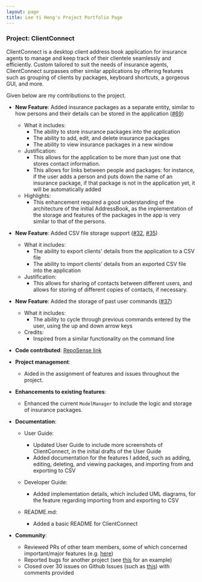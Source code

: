 ```yaml
---
layout: page
title: Lee Yi Heng's Project Portfolio Page
---
```


### Project: ClientConnect

ClientConnect is a desktop client address book application for insurance agents to manage and keep track of their clientele seamlessly and efficiently. Custom tailored to suit the needs of insurance agents, ClientConnect surpasses other similar applications by offering features such as grouping of clients by packages, keyboard shortcuts, a gorgeous GUI, and more.

Given below are my contributions to the project.

* **New Feature**: Added insurance packages as a separate entity, similar to how persons and their details can be stored in the application ([\#69](https://github.com/AY2122S2-CS2103-W17-3/tp/pull/69))
    * What it includes: 
      * The ability to store insurance packages into the application
      * The ability to add, edit, and delete insurance packages
      * The ability to view insurance packages in a new window
    * Justification: 
      * This allows for the application to be more than just one that stores contact information. 
      * This allows for links between people and packages: for instance, if the user adds a person and puts down the name of an insurance package, if that package is not in the application yet, it will be automatically added
    * Highlights:
      * This enhancement required a good understanding of the architecture of the initial AddressBook, as the implementation of the storage and features of the packages in the app is very similar to that of the persons.
  
* **New Feature**: Added CSV file storage support ([\#32](https://github.com/AY2122S2-CS2103-W17-3/tp/pull/32), [\#35](https://github.com/AY2122S2-CS2103-W17-3/tp/pull/35))
  * What it includes:
    * The ability to export clients' details from the application to a CSV file
    * The ability to import clients' details from an exported CSV file into the application
  * Justification:
    * This allows for sharing of contacts between different users, and allows for storing of different copies of contacts, if necessary.

* **New Feature**: Added the storage of past user commands ([\#37](https://github.com/AY2122S2-CS2103-W17-3/tp/pull/37))
  * What it includes:
    * The ability to cycle through previous commands entered by the user, using the up and down arrow keys
  * Credits:
    * Inspired from a similar functionality on the command line
  
* **Code contributed**: [RepoSense link](https://nus-cs2103-ay2122s2.github.io/tp-dashboard/?search=leeyiheng12&breakdown=true)

* **Project management**:
    * Aided in the assignment of features and issues throughout the project.

* **Enhancements to existing features**:
    * Enhanced the current `ModelManager` to include the logic and storage of insurance packages.

* **Documentation**:
    * User Guide:
        * Updated User Guide to include more screenshots of ClientConnect, in the initial drafts of the User Guide
        * Added documentation for the features I added, such as adding, editing, deleting, and viewing packages,
        and importing from and exporting to CSV

    * Developer Guide:
        * Added implementation details, which included UML diagrams, for the feature regarding importing from and exporting to CSV
      
  * README.md:
      * Added a basic README for ClientConnect

* **Community**:
    * Reviewed PRs of other team members, some of which concerned important/major features 
      (e.g. [here](https://github.com/AY2122S2-CS2103-W17-3/tp/pull/38))
    * Reported bugs for another project (see [this](https://github.com/AY2122S2-CS2103-F09-2/tp/issues/190) for an example) 
    * Closed over 30 issues on Github Issues (such as [this](https://github.com/AY2122S2-CS2103-W17-3/tp/issues/96)) with comments provided
